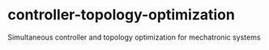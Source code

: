 # controller-topology-optimization
Simultaneous controller and topology optimization for mechatronic systems
